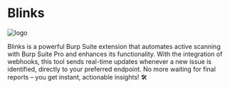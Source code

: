 
# Blinks

![logo](https://github.com/user-attachments/assets/67a5ec4f-f2b6-43fc-a36d-a128c1117bd2)

Blinks is a powerful Burp Suite extension that automates active scanning with Burp Suite Pro and enhances its functionality. With the integration of webhooks, this tool sends real-time updates whenever a new issue is identified, directly to your preferred endpoint. No more waiting for final reports – you get instant, actionable insights! 🛠️
